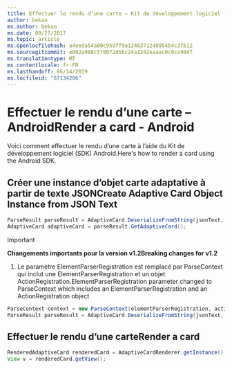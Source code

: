 ```yaml
---
title: Effectuer le rendu d’une carte – Kit de développement logiciel (SDK) Android
author: bekao
ms.author: bekao
ms.date: 09/27/2017
ms.topic: article
ms.openlocfilehash: a4eeda54a80c959ff9a1246371240954b4c3fb12
ms.sourcegitcommit: e002a988c570072d5bc24a1242eaaac0c9ce90df
ms.translationtype: MT
ms.contentlocale: fr-FR
ms.lasthandoff: 06/14/2019
ms.locfileid: "67134286"
---
```

# <a name="render-a-card---android"></a><span data-ttu-id="54c6f-102">Effectuer le rendu d’une carte – Android</span><span class="sxs-lookup"><span data-stu-id="54c6f-102">Render a card - Android</span></span>

<span data-ttu-id="54c6f-103">Voici comment effectuer le rendu d’une carte à l’aide du Kit de développement logiciel (SDK) Android.</span><span class="sxs-lookup"><span data-stu-id="54c6f-103">Here's how to render a card using the Android SDK.</span></span>

## <a name="create-adaptive-card-object-instance-from-json-text"></a><span data-ttu-id="54c6f-104">Créer une instance d’objet carte adaptative à partir de texte JSON</span><span class="sxs-lookup"><span data-stu-id="54c6f-104">Create Adaptive Card Object Instance from JSON Text</span></span>

```java
ParseResult parseResult = AdaptiveCard.DeserializeFromString(jsonText, AdaptiveCardRenderer.VERSION, elementParserRegistration);
AdaptiveCard adaptiveCard = parseResult.GetAdaptiveCard();
```
> [!IMPORTANT]
> <span data-ttu-id="54c6f-105">**Changements importants pour la version v1.2**</span><span class="sxs-lookup"><span data-stu-id="54c6f-105">**Breaking changes for v1.2**</span></span>
> 
> 1. <span data-ttu-id="54c6f-106">Le paramètre ElementParserRegistration est remplacé par ParseContext qui inclut une ElementParserRegistration et un objet ActionRegistration.</span><span class="sxs-lookup"><span data-stu-id="54c6f-106">ElementParserRegistration parameter changed to ParseContext which includes an ElementParserRegistration and an ActionRegistration object</span></span>
> ```java
> ParseContext context = new ParseContext(elementParserRegistration, actionParserRegistration);
> ParseResult parseResult = AdaptiveCard.DeserializeFromString(jsonText, AdaptiveCardRenderer.VERSION, context);
> ```

## <a name="render-a-card"></a><span data-ttu-id="54c6f-107">Effectuer le rendu d’une carte</span><span class="sxs-lookup"><span data-stu-id="54c6f-107">Render a card</span></span>

```java
RenderedAdaptiveCard renderedCard = AdaptiveCardRenderer.getInstance().render(context, getSupportFragmentManager(), adaptiveCard, cardActionHandler, new HostConfig());
View v = renderedCard.getView();
```
